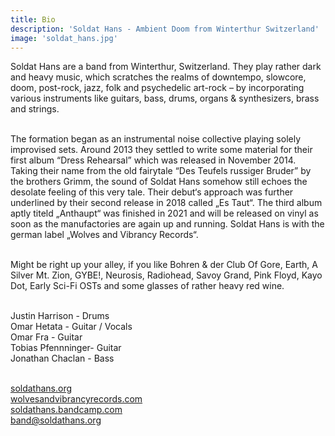 ```yaml
---
title: Bio
description: 'Soldat Hans - Ambient Doom from Winterthur Switzerland'
image: 'soldat_hans.jpg'
---
```


Soldat Hans are a band from Winterthur, Switzerland. They play rather dark and heavy music, which scratches the realms of downtempo, slowcore, doom, post-rock, jazz, folk and psychedelic art-rock – by incorporating various instruments like guitars, bass, drums, organs & synthesizers, brass and strings.<br ><br>

The formation began as an instrumental noise collective playing solely improvised sets. Around 2013 they settled to write some material for their first album “Dress Rehearsal” which was released in November 2014. Taking their name from the old fairytale “Des Teufels russiger Bruder” by the brothers Grimm, the sound of Soldat Hans somehow still echoes the desolate feeling of this very tale. Their debut‘s approach was further underlined by their second release in 2018 called „Es Taut“. The third album aptly titeld „Anthaupt“ was finished in 2021 and will be released on vinyl as soon as the manufactories are again up and running. Soldat Hans is with the german label „Wolves and Vibrancy Records“.<br ><br>

Might be right up your alley, if you like Bohren & der Club Of Gore, Earth, A Silver Mt. Zion, GYBE!, Neurosis, Radiohead, Savoy Grand, Pink Floyd, Kayo Dot, Early Sci-Fi OSTs and some glasses of rather heavy red wine.<br ><br>

Justin Harrison - Drums<br >
Omar Hetata - Guitar / Vocals<br>
Omar Fra - Guitar<br>
Tobias Pfennninger- Guitar<br>
Jonathan Chaclan - Bass<br><br>

[soldathans.org](https://www.soldathans.org)<br>
[wolvesandvibrancyrecords.com](https://wolvesandvibrancyrecords.com)<br>
[soldathans.bandcamp.com](https://soldathans.bandcamp.com)<br>
[band@soldathans.org](mailto:band@soldathans.org)<br><br>
